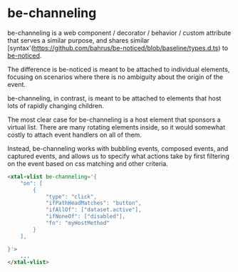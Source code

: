 # be-channeling

be-channeling is a web component / decorator / behavior / custom attribute that serves a similar purpose, and shares similar [syntax'(https://github.com/bahrus/be-noticed/blob/baseline/types.d.ts) to [be-noticed](https://github.com/bahrus/be-noticed).

The difference is be-noticed is meant to be attached to individual elements, focusing on scenarios where there is no ambiguity about the origin of the event.

be-channeling, in contrast, is meant to be attached to elements that host lots of rapidly changing children.

The most clear case for be-channeling is a host element that sponsors a virtual list.  There are many rotating elements inside, so it would somewhat costly to attach event handlers on all of them.

Instead, be-channeling works with bubbling events, composed events, and captured events, and allows us to specify what actions take by first filtering on the event based on css matching and other criteria.

```html
<xtal-vlist be-channeling='{
    "on": [
        {
            "type": "click",
            "ifPathHeadMatches": "button",
            "ifAllOf": ["dataset.active"],
            "ifNoneOf": ["disabled"],
            "fn": "myHostMethod"
        }
    ],

}'>
    ...
</xtal-vlist>
```